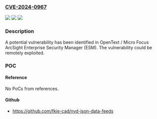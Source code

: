 ### [CVE-2024-0967](https://cve.mitre.org/cgi-bin/cvename.cgi?name=CVE-2024-0967)
![](https://img.shields.io/static/v1?label=Product&message=ArcSight%20Enterprise%20Security%20Manager&color=blue)
![](https://img.shields.io/static/v1?label=Version&message=0%3C%2024.1%20(7.7.0)%20&color=brighgreen)
![](https://img.shields.io/static/v1?label=Vulnerability&message=Remote%20Vulnerability&color=brighgreen)

### Description

A potential vulnerability has been identified in OpenText / Micro Focus ArcSight Enterprise Security Manager (ESM). The vulnerability could be remotely exploited.

### POC

#### Reference
No PoCs from references.

#### Github
- https://github.com/fkie-cad/nvd-json-data-feeds

